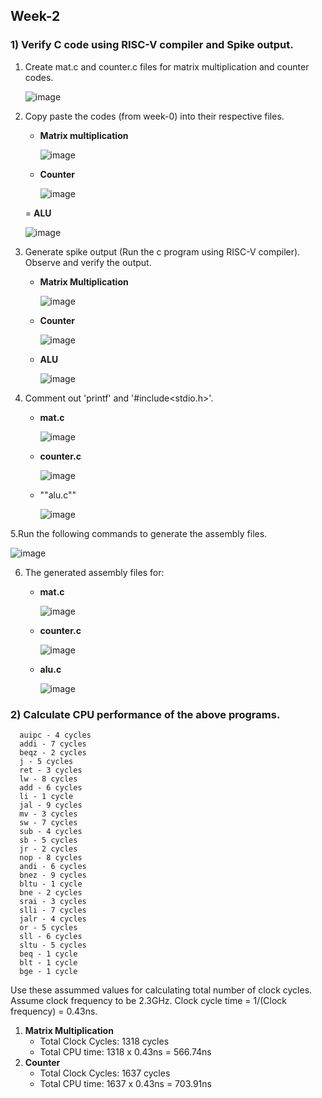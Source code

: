 ## Week-2
### 1) Verify C code using RISC-V compiler and Spike output.
1. Create mat.c and counter.c files for matrix multiplication and counter codes.
   
   ![image](https://github.com/VamsiKaparthi/riscv-hdp/assets/89274263/f76f8351-c5bd-4577-b657-71b85f700af0)

2. Copy paste the codes (from week-0) into their respective files.
   
   - **Matrix multiplication**
     
      ![image](https://github.com/VamsiKaparthi/riscv-hdp/assets/89274263/69b85de1-449e-47db-9740-068de03a63de)
   
   - **Counter**
     
      ![image](https://github.com/VamsiKaparthi/riscv-hdp/assets/89274263/267eea30-d7fd-495b-bcd2-536a6aba6f0f)

   = **ALU**
   
      ![image](https://github.com/VamsiKaparthi/riscv-hdp/assets/89274263/2f80b872-780f-483e-aa3f-e764d7df104c)


      
   
4. Generate spike output (Run the c program using RISC-V compiler). Observe and verify the output.
   
   - **Matrix Multiplication**
     
      ![image](https://github.com/VamsiKaparthi/riscv-hdp/assets/89274263/36815f9e-1bfd-4f43-b75d-2b528b5ec86b)
   
   - **Counter**
     
      ![image](https://github.com/VamsiKaparthi/riscv-hdp/assets/89274263/60001512-088a-435c-bc78-19ffd8040117)

   - **ALU**

      ![image](https://github.com/VamsiKaparthi/riscv-hdp/assets/89274263/0554134a-2baa-4b24-916b-dd249e659fab)

   
5. Comment out 'printf' and '#include<stdio.h>'.
   
   - **mat.c**
     
       ![image](https://github.com/VamsiKaparthi/riscv-hdp/assets/89274263/995e80c0-ded8-466a-99b0-d34874e584dc)
   
   - **counter.c**
     
       ![image](https://github.com/VamsiKaparthi/riscv-hdp/assets/89274263/90f3289f-c56e-419c-a10d-42c7dc4b5721)

   - ""alu.c""

      ![image](https://github.com/VamsiKaparthi/riscv-hdp/assets/89274263/d3a9917e-e022-42e7-9b64-4f32c9ed49a6)
     

5.Run the following commands to generate the assembly files.
   
   ![image](https://github.com/VamsiKaparthi/riscv-hdp/assets/89274263/0ecc4f92-2019-411d-bae9-d10d1f6c0dd4)

6. The generated assembly files for:
   
   - **mat.c**
     
       ![image](https://github.com/VamsiKaparthi/riscv-hdp/assets/89274263/7dcccad5-6a63-4656-a02b-2f44d5237214)
   
   - **counter.c**
     
       ![image](https://github.com/VamsiKaparthi/riscv-hdp/assets/89274263/3733d2b9-1df7-4e38-9e04-a3a368d0fb24)

   - **alu.c**
  
       ![image](https://github.com/VamsiKaparthi/riscv-hdp/assets/89274263/b620ca16-baef-4724-b6aa-ed73668db788)



### 2) Calculate CPU performance of the above programs.
      auipc - 4 cycles
      addi - 7 cycles
      beqz - 2 cycles
      j - 5 cycles
      ret - 3 cycles
      lw - 8 cycles
      add - 6 cycles
      li - 1 cycle
      jal - 9 cycles
      mv - 3 cycles
      sw - 7 cycles
      sub - 4 cycles
      sb - 5 cycles
      jr - 2 cycles
      nop - 8 cycles
      andi - 6 cycles
      bnez - 9 cycles
      bltu - 1 cycle
      bne - 2 cycles
      srai - 3 cycles
      slli - 7 cycles
      jalr - 4 cycles
      or - 5 cycles
      sll - 6 cycles
      sltu - 5 cycles
      beq - 1 cycle
      blt - 1 cycle
      bge - 1 cycle
Use these assummed values for calculating total number of clock cycles.
Assume clock frequency to be 2.3GHz. Clock cycle time = 1/(Clock frequency) = 0.43ns.

1. **Matrix Multiplication**
    - Total Clock Cycles: 1318 cycles
    - Total CPU time: 1318 x 0.43ns = 566.74ns
2. **Counter**
    - Total Clock Cycles: 1637 cycles
    - Total CPU time: 1637 x 0.43ns = 703.91ns
